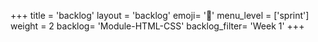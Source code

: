 +++
title = 'backlog'
layout = 'backlog'
emoji= '📝'
menu_level = ['sprint']
weight = 2
backlog= 'Module-HTML-CSS'
backlog_filter= 'Week 1'
+++


